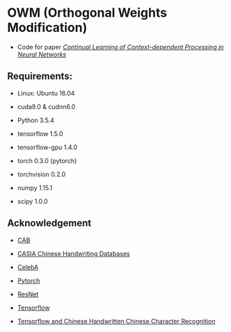 # OWM (Orthogonal Weights Modification)
- Code for paper *[Continual Learning of Context-dependent Processing in Neural Networks](https://arxiv.org/abs/1810.01256)*

## Requirements:
- Linux: Ubuntu 16.04

- cuda9.0 & cudnn6.0

- Python 3.5.4

- tensorflow 1.5.0

- tensorflow-gpu 1.4.0

- torch 0.3.0 (pytorch)

- torchvision 0.2.0

- numpy 1.15.1

- scipy 1.0.0

## Acknowledgement

- [CAB](https://github.com/he-xu/CAB)

- [CASIA Chinese Handwriting Databases](http://www.nlpr.ia.ac.cn/databases/handwriting/Home.html)

- [CelebA](http://mmlab.ie.cuhk.edu.hk/projects/CelebA.html)

- [Pytorch](https://github.com/pytorch/examples)

- [ResNet](https://github.com/jiweibo/ImageNet)

- [Tensorflow](https://github.com/tensorflow/models)

- [Tensorflow and Chinese Handwritten Chinese Character Recognition](http://python.jobbole.com/87509/)



